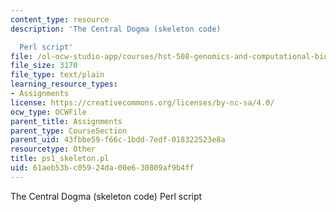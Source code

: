 ```yaml
---
content_type: resource
description: 'The Central Dogma (skeleton code)

  Perl script'
file: /ol-ocw-studio-app/courses/hst-508-genomics-and-computational-biology-fall-2002/61aeb53bc05924da00e630809af9b4ff_ps1_skeleton.pl
file_size: 3170
file_type: text/plain
learning_resource_types:
- Assignments
license: https://creativecommons.org/licenses/by-nc-sa/4.0/
ocw_type: OCWFile
parent_title: Assignments
parent_type: CourseSection
parent_uid: 43fbbe59-f66c-1bdd-7edf-018322523e8a
resourcetype: Other
title: ps1_skeleton.pl
uid: 61aeb53b-c059-24da-00e6-30809af9b4ff
---
```

The Central Dogma (skeleton code)
Perl script
